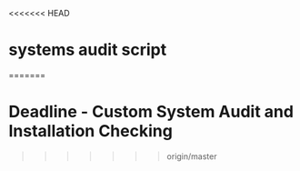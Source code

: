 <<<<<<< HEAD
# systems audit script
=======
# Deadline - Custom System Audit and Installation Checking
>>>>>>> origin/master
